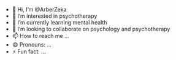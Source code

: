 - 👋 Hi, I’m @ArberZeka
- 👀 I’m interested in psychotherapy 
- 🌱 I’m currently learning mental health 
- 💞️ I’m looking to collaborate on psychology and psychotherapy 
- 📫 How to reach me ...
- 😄 Pronouns: ...
- ⚡ Fun fact: ...

<!---
ArberZeka/ArberZeka is a ✨ special ✨ repository because its `README.md` (this file) appears on your GitHub profile.
You can click the Preview link to take a look at your changes.
--->
